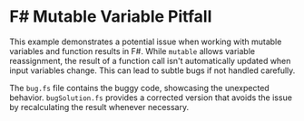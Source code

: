 # F# Mutable Variable Pitfall

This example demonstrates a potential issue when working with mutable variables and function results in F#. While `mutable` allows variable reassignment, the result of a function call isn't automatically updated when input variables change.  This can lead to subtle bugs if not handled carefully.

The `bug.fs` file contains the buggy code, showcasing the unexpected behavior. `bugSolution.fs` provides a corrected version that avoids the issue by recalculating the result whenever necessary. 